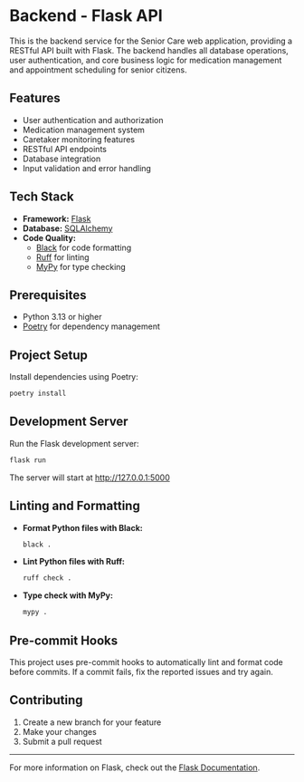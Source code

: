 # Backend - Flask API

This is the backend service for the Senior Care web application, providing a RESTful API built with Flask. The backend handles all database operations, user authentication, and core business logic for medication management and appointment scheduling for senior citizens.

## Features

- User authentication and authorization
- Medication management system
- Caretaker monitoring features
- RESTful API endpoints
- Database integration
- Input validation and error handling

## Tech Stack

- **Framework:** [Flask](https://flask.palletsprojects.com/)
- **Database:** [SQLAlchemy](https://www.sqlalchemy.org/)
- **Code Quality:**
  - [Black](https://black.readthedocs.io/) for code formatting
  - [Ruff](https://beta.ruff.rs/) for linting
  - [MyPy](https://mypy.readthedocs.io/) for type checking

## Prerequisites

- Python 3.13 or higher
- [Poetry](https://python-poetry.org/) for dependency management

## Project Setup

Install dependencies using Poetry:

```bash
poetry install
```

## Development Server

Run the Flask development server:

```bash
flask run
```

The server will start at http://127.0.0.1:5000

## Linting and Formatting

- **Format Python files with Black:**
  ```bash
  black .
  ```
- **Lint Python files with Ruff:**
  ```bash
  ruff check .
  ```
- **Type check with MyPy:**
  ```bash
  mypy .
  ```

## Pre-commit Hooks

This project uses pre-commit hooks to automatically lint and format code before commits. If a commit fails, fix the reported issues and try again.

## Contributing

1. Create a new branch for your feature
2. Make your changes
3. Submit a pull request

---

For more information on Flask, check out the [Flask Documentation](https://flask.palletsprojects.com/).
